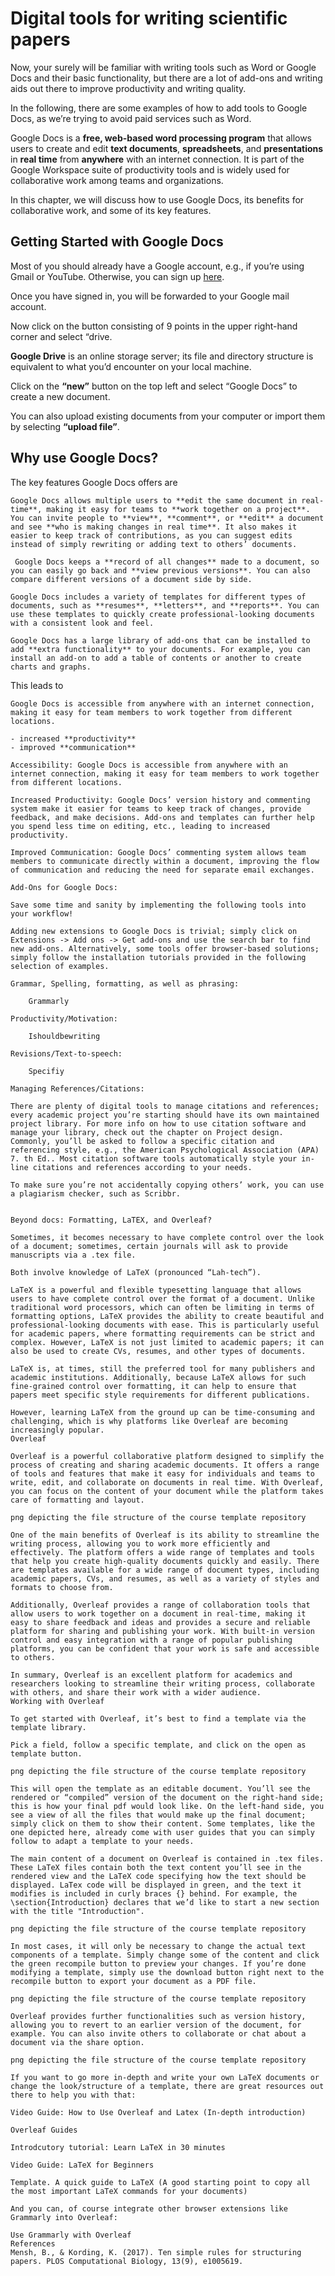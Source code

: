 # Digital tools for writing scientific papers

Now, your surely will be familiar with writing tools such as Word or Google Docs and their basic functionality, but there are a lot of add-ons and writing aids out there to improve productivity and writing quality.

In the following, there are some examples of how to add tools to Google Docs, as we’re trying to avoid paid services such as Word.

Google Docs is a **free, web-based word processing program** that allows users to create and edit **text documents**, **spreadsheets**, and **presentations** in **real time** from **anywhere** with an internet connection. It is part of the Google Workspace suite of productivity tools and is widely used for collaborative work among teams and organizations.

In this chapter, we will discuss how to use Google Docs, its benefits for collaborative work, and some of its key features.

## Getting Started with Google Docs

Most of you should already have a Google account, e.g., if you’re using Gmail or YouTube. Otherwise, you can sign up [here](https://accounts.google.com/signup/v2/webcreateaccount?biz=false&amp;cc=DE&amp;dsh=S872960223%3A1675862064642429&amp;flowEntry=SignUp&amp;flowName=GlifWebSignIn&amp;ifkv=AWnogHeOsfDQDUaGhTa63-AJvPGA1PsSrzVQBUKvuK3l0Yt_absx_RjSbMy-Nz5e6L3ucIpal-ki).

Once you have signed in, you will be forwarded to your Google mail account. 

Now click on the button consisting of 9 points in the upper right-hand corner and select “drive.

**Google Drive** is an online storage server; its file and directory structure is equivalent to what you’d encounter on your local machine. 

Click on the **“new”** button on the top left and select “Google Docs” to create a new document.

You can also upload existing documents from your computer or import them by selecting **“upload file”**.

## Why use Google Docs?

The key features Google Docs offers are

```{dropdown} **Collaborative Editing 👥**
Google Docs allows multiple users to **edit the same document in real-time**, making it easy for teams to **work together on a project**. You can invite people to **view**, **comment**, or **edit** a document and see **who is making changes in real time**. It also makes it easier to keep track of contributions, as you can suggest edits instead of simply rewriting or adding text to others’ documents.
```
```{dropdown} integrated **version history**⏰
 Google Docs keeps a **record of all changes** made to a document, so you can easily go back and **view previous versions**. You can also compare different versions of a document side by side.
```
```{dropdwon} **templates** 🖼️
Google Docs includes a variety of templates for different types of documents, such as **resumes**, **letters**, and **reports**. You can use these templates to quickly create professional-looking documents with a consistent look and feel.
```
```{dropdwon} **add-ons** ➕
Google Docs has a large library of add-ons that can be installed to add **extra functionality** to your documents. For example, you can install an add-on to add a table of contents or another to create charts and graphs.
```
This leads to 

```{dropdown} increased **accessibility** of your work
Google Docs is accessible from anywhere with an internet connection, making it easy for team members to work together from different locations.
```
```
- increased **productivity**
- improved **communication**

Accessibility: Google Docs is accessible from anywhere with an internet connection, making it easy for team members to work together from different locations.

Increased Productivity: Google Docs’ version history and commenting system make it easier for teams to keep track of changes, provide feedback, and make decisions. Add-ons and templates can further help you spend less time on editing, etc., leading to increased productivity.

Improved Communication: Google Docs’ commenting system allows team members to communicate directly within a document, improving the flow of communication and reducing the need for separate email exchanges.

Add-Ons for Google Docs:

Save some time and sanity by implementing the following tools into your workflow!

Adding new extensions to Google Docs is trivial; simply click on Extensions -> Add ons -> Get add-ons and use the search bar to find new add-ons. Alternatively, some tools offer browser-based solutions; simply follow the installation tutorials provided in the following selection of examples.

Grammar, Spelling, formatting, as well as phrasing:

    Grammarly

Productivity/Motivation:

    Ishouldbewriting

Revisions/Text-to-speech:

    Specifiy

Managing References/Citations:

There are plenty of digital tools to manage citations and references; every academic project you’re starting should have its own maintained project library. For more info on how to use citation software and manage your library, check out the chapter on Project design. Commonly, you’ll be asked to follow a specific citation and referencing style, e.g., the American Psychological Association (APA) 7. th Ed.. Most citation software tools automatically style your in-line citations and references according to your needs.

To make sure you’re not accidentally copying others’ work, you can use a plagiarism checker, such as Scribbr.


Beyond docs: Formatting, LaTEX, and Overleaf?

Sometimes, it becomes necessary to have complete control over the look of a document; sometimes, certain journals will ask to provide manuscripts via a .tex file.

Both involve knowledge of LaTeX (pronounced “Lah-tech”).

LaTeX is a powerful and flexible typesetting language that allows users to have complete control over the format of a document. Unlike traditional word processors, which can often be limiting in terms of formatting options, LaTeX provides the ability to create beautiful and professional-looking documents with ease. This is particularly useful for academic papers, where formatting requirements can be strict and complex. However, LaTeX is not just limited to academic papers; it can also be used to create CVs, resumes, and other types of documents.

LaTeX is, at times, still the preferred tool for many publishers and academic institutions. Additionally, because LaTeX allows for such fine-grained control over formatting, it can help to ensure that papers meet specific style requirements for different publications.

However, learning LaTeX from the ground up can be time-consuming and challenging, which is why platforms like Overleaf are becoming increasingly popular.
Overleaf

Overleaf is a powerful collaborative platform designed to simplify the process of creating and sharing academic documents. It offers a range of tools and features that make it easy for individuals and teams to write, edit, and collaborate on documents in real time. With Overleaf, you can focus on the content of your document while the platform takes care of formatting and layout.

png depicting the file structure of the course template repository

One of the main benefits of Overleaf is its ability to streamline the writing process, allowing you to work more efficiently and effectively. The platform offers a wide range of templates and tools that help you create high-quality documents quickly and easily. There are templates available for a wide range of document types, including academic papers, CVs, and resumes, as well as a variety of styles and formats to choose from.

Additionally, Overleaf provides a range of collaboration tools that allow users to work together on a document in real-time, making it easy to share feedback and ideas and provides a secure and reliable platform for sharing and publishing your work. With built-in version control and easy integration with a range of popular publishing platforms, you can be confident that your work is safe and accessible to others.

In summary, Overleaf is an excellent platform for academics and researchers looking to streamline their writing process, collaborate with others, and share their work with a wider audience.
Working with Overleaf

To get started with Overleaf, it’s best to find a template via the template library.

Pick a field, follow a specific template, and click on the open as template button.

png depicting the file structure of the course template repository

This will open the template as an editable document. You’ll see the rendered or “compiled” version of the document on the right-hand side; this is how your final pdf would look like. On the left-hand side, you see a view of all the files that would make up the final document; simply click on them to show their content. Some templates, like the one depicted here, already come with user guides that you can simply follow to adapt a template to your needs.

The main content of a document on Overleaf is contained in .tex files. These LaTeX files contain both the text content you’ll see in the rendered view and the LaTeX code specifying how the text should be displayed. LaTex code will be displayed in green, and the text it modifies is included in curly braces {} behind. For example, the \section{Introduction} declares that we’d like to start a new section with the title "Introduction".

png depicting the file structure of the course template repository

In most cases, it will only be necessary to change the actual text components of a template. Simply change some of the content and click the green recompile button to preview your changes. If you’re done modifying a template, simply use the download button right next to the recompile button to export your document as a PDF file.

png depicting the file structure of the course template repository

Overleaf provides further functionalities such as version history, allowing you to revert to an earlier version of the document, for example. You can also invite others to collaborate or chat about a document via the share option.

png depicting the file structure of the course template repository

If you want to go more in-depth and write your own LaTeX documents or change the look/structure of a template, there are great resources out there to help you with that:

Video Guide: How to Use Overleaf and Latex (In-depth introduction)

Overleaf Guides

Introdcutory tutorial: Learn LaTeX in 30 minutes

Video Guide: LaTeX for Beginners

Template. A quick guide to LaTeX (A good starting point to copy all the most important LaTeX commands for your documents)

And you can, of course integrate other browser extensions like Grammarly into Overleaf:

Use Grammarly with Overleaf
References
Mensh, B., & Kording, K. (2017). Ten simple rules for structuring papers. PLOS Computational Biology, 13(9), e1005619.
